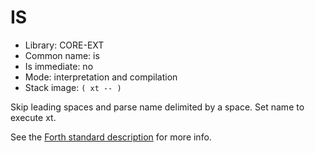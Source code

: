 # IS

- Library: CORE-EXT
- Common name: is
- Is immediate: no
- Mode: interpretation and compilation
- Stack image: `( xt -- )`

Skip leading spaces and parse name delimited by a space. Set name to execute xt.

See the [Forth standard description](https://forth-standard.org/standard/core/IS) for more info.
